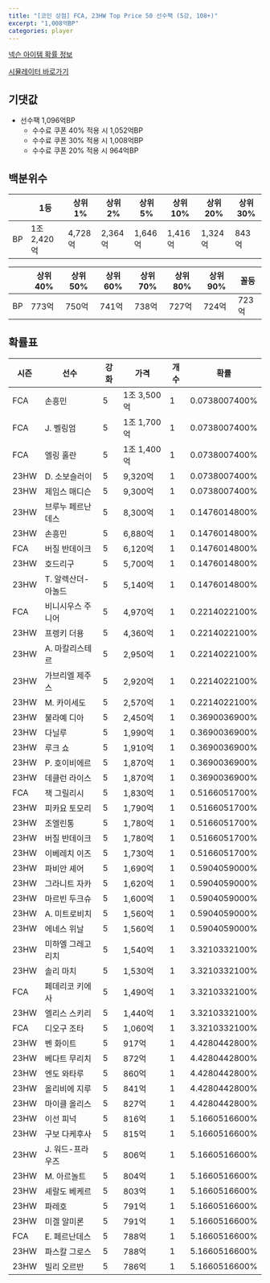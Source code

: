 ```yaml
---
title: "[코인 상점] FCA, 23HW Top Price 50 선수팩 (5강, 108+)"
excerpt: "1,008억BP"
categories: player
---
```

[넥슨 아이템 확률 정보](http://iteminfo.nexon.com/probability/fco?sn=7599)

[시뮬레이터 바로가기](/simulator/7599)
## 기댓값
- 선수팩 1,096억BP
  - 수수료 쿠폰 40% 적용 시 1,052억BP
  - 수수료 쿠폰 30% 적용 시 1,008억BP
  - 수수료 쿠폰 20% 적용 시 964억BP


## 백분위수

||1등|상위1%|상위2%|상위5%|상위10%|상위20%|상위30%|
|---|---|---|---|---|---|---|---|
|BP|1조 2,420억|4,728억|2,364억|1,646억|1,416억|1,324억|843억|

||상위40%|상위50%|상위60%|상위70%|상위80%|상위90%|꼴등|
|---|---|---|---|---|---|---|---|
|BP|773억|750억|741억|738억|727억|724억|723억|


## 확률표

|시즌|선수|강화|가격|개수|확률|
|---|---|---|---|---|---|
|FCA|손흥민|5|1조 3,500억|1|0.0738007400%|
|FCA|J. 벨링엄|5|1조 1,700억|1|0.0738007400%|
|FCA|엘링 홀란|5|1조 1,400억|1|0.0738007400%|
|23HW|D. 소보슬러이|5|9,320억|1|0.0738007400%|
|23HW|제임스 매디슨|5|9,300억|1|0.0738007400%|
|23HW|브루누 페르난데스|5|8,300억|1|0.1476014800%|
|23HW|손흥민|5|6,880억|1|0.1476014800%|
|FCA|버질 반데이크|5|6,120억|1|0.1476014800%|
|23HW|호드리구|5|5,700억|1|0.1476014800%|
|23HW|T. 알렉산더-아놀드|5|5,140억|1|0.1476014800%|
|FCA|비니시우스 주니어|5|4,970억|1|0.2214022100%|
|23HW|프렝키 더용|5|4,360억|1|0.2214022100%|
|23HW|A. 마칼리스테르|5|2,950억|1|0.2214022100%|
|23HW|가브리엘 제주스|5|2,920억|1|0.2214022100%|
|23HW|M. 카이세도|5|2,570억|1|0.2214022100%|
|23HW|불라예 디아|5|2,450억|1|0.3690036900%|
|23HW|다닐루|5|1,990억|1|0.3690036900%|
|23HW|루크 쇼|5|1,910억|1|0.3690036900%|
|23HW|P. 호이비에르|5|1,870억|1|0.3690036900%|
|23HW|데클런 라이스|5|1,870억|1|0.3690036900%|
|FCA|잭 그릴리시|5|1,830억|1|0.5166051700%|
|23HW|피카요 토모리|5|1,790억|1|0.5166051700%|
|23HW|조엘린통|5|1,780억|1|0.5166051700%|
|23HW|버질 반데이크|5|1,780억|1|0.5166051700%|
|23HW|이베레치 이즈|5|1,730억|1|0.5166051700%|
|23HW|파비안 셰어|5|1,690억|1|0.5904059000%|
|23HW|그라니트 자카|5|1,620억|1|0.5904059000%|
|23HW|마르빈 두크슈|5|1,600억|1|0.5904059000%|
|23HW|A. 미트로비치|5|1,560억|1|0.5904059000%|
|23HW|에네스 위날|5|1,560억|1|0.5904059000%|
|23HW|미하엘 그레고리치|5|1,540억|1|3.3210332100%|
|23HW|솔리 마치|5|1,530억|1|3.3210332100%|
|FCA|페데리코 키에사|5|1,490억|1|3.3210332100%|
|23HW|엘리스 스키리|5|1,440억|1|3.3210332100%|
|FCA|디오구 조타|5|1,060억|1|3.3210332100%|
|23HW|벤 화이트|5|917억|1|4.4280442800%|
|23HW|베다트 무리치|5|872억|1|4.4280442800%|
|23HW|엔도 와타루|5|860억|1|4.4280442800%|
|23HW|올리비에 지루|5|841억|1|4.4280442800%|
|23HW|마이클 올리스|5|827억|1|4.4280442800%|
|23HW|이선 피넉|5|816억|1|5.1660516600%|
|23HW|구보 다케후사|5|815억|1|5.1660516600%|
|23HW|J. 워드-프라우즈|5|806억|1|5.1660516600%|
|23HW|M. 아르놀트|5|804억|1|5.1660516600%|
|23HW|셰랄도 베케르|5|803억|1|5.1660516600%|
|23HW|파레호|5|791억|1|5.1660516600%|
|23HW|미겔 알미론|5|791억|1|5.1660516600%|
|FCA|E. 페르난데스|5|788억|1|5.1660516600%|
|23HW|파스칼 그로스|5|788억|1|5.1660516600%|
|23HW|빌리 오르반|5|786억|1|5.1660516600%|
